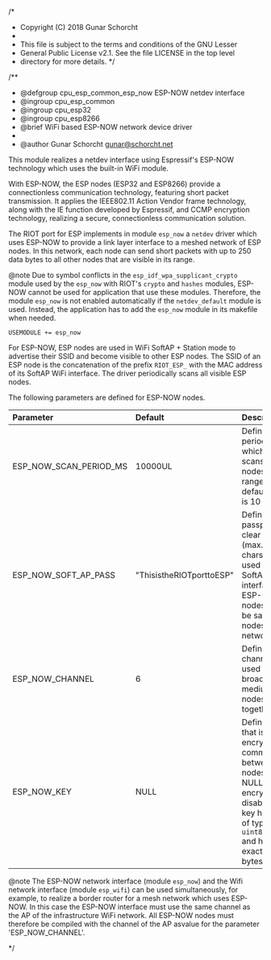 /*
 * Copyright (C) 2018 Gunar Schorcht
 *
 * This file is subject to the terms and conditions of the GNU Lesser
 * General Public License v2.1. See the file LICENSE in the top level
 * directory for more details.
 */

/**
 * @defgroup    cpu_esp_common_esp_now ESP-NOW netdev interface
 * @ingroup     cpu_esp_common
 * @ingroup     cpu_esp32
 * @ingroup     cpu_esp8266
 * @brief       WiFi based ESP-NOW network device driver
 *
 * @author      Gunar Schorcht <gunar@schorcht.net>

This module realizes a netdev interface using Espressif's ESP-NOW technology which uses the built-in WiFi module.

With ESP-NOW, the ESP nodes (ESP32 and ESP8266) provide a connectionless communication technology, featuring short packet transmission. It applies the IEEE802.11 Action Vendor frame technology, along with the IE function developed by Espressif, and CCMP encryption technology, realizing a secure, connectionless communication solution.

The RIOT port for ESP implements in module ```esp_now``` a ```netdev``` driver which uses ESP-NOW to provide a link layer interface to a meshed network of ESP nodes. In this network, each node can send short packets with up to 250 data bytes to all other nodes that are visible in its range.

@note Due to symbol conflicts in the ```esp_idf_wpa_supplicant_crypto``` module used by the ```esp_now``` with RIOT's ```crypto``` and ```hashes``` modules, ESP-NOW cannot be used for application that use these modules. Therefore, the module ```esp_now``` is not enabled automatically if the ```netdev_default``` module is used. Instead, the application has to add the ```esp_now``` module in its makefile when needed.<br>
```
USEMODULE += esp_now
```

For ESP-NOW, ESP nodes are used in WiFi SoftAP + Station mode to advertise their SSID and become visible to other ESP nodes. The SSID of an ESP node is the concatenation of the prefix ```RIOT_ESP_``` with the MAC address of its SoftAP WiFi interface. The driver periodically scans all visible ESP nodes.

The following parameters are defined for ESP-NOW nodes.

<center>

Parameter | Default | Description
:---------|:--------|:-----------
ESP_NOW_SCAN_PERIOD_MS | 10000UL | Defines the period in ms at which an node scans for other nodes in its range. The default period is 10 s.
ESP_NOW_SOFT_AP_PASS | "ThisistheRIOTporttoESP" | Defines the passphrase as clear text (max. 64 chars) that is used for the SoftAP interface of ESP-NOW nodes. It has to be same for all nodes in one network.
ESP_NOW_CHANNEL | 6 | Defines the channel that is used as the broadcast medium by all nodes together.
ESP_NOW_KEY | NULL | Defines a key that is used for encrypted communication between nodes. If it is NULL, encryption is disabled. The key has to be of type ```uint8_t[16]``` and has to be exactly 16 bytes long.

</center>

@note The ESP-NOW network interface (module `esp_now`) and the
Wifi network interface (module `esp_wifi`)
can be used simultaneously, for example, to realize a border router for
a mesh network which uses ESP-NOW.
In this case the ESP-NOW interface must use the same channel as the AP of the
infrastructure WiFi network. All ESP-NOW nodes must therefore be compiled with
the channel of the AP asvalue for the parameter 'ESP_NOW_CHANNEL'.

 */
